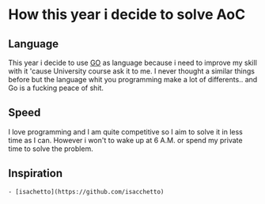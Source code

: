 # How this year i decide to solve AoC
## Language
This year i decide to use [GO](go.dev) as language because i need to improve my skill with it 'cause University course ask it to me. I never thought a similar things before but the language whit you programming make a lot of differents.. and Go is a fucking peace of shit.
## Speed
I love programming and I am quite competitive so I aim to solve it in less time as I can. However i won't to wake up at 6 A.M. or spend my private time to solve the problem.

## Inspiration
    - [isachetto](https://github.com/isacchetto)

